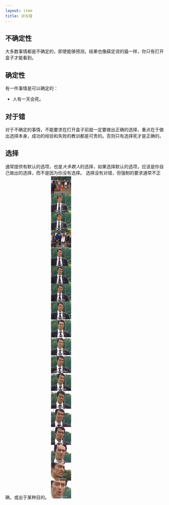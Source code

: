 ```yaml
---
layout: item
title: 对与错
---
```


## 不确定性

大多数事情都是不确定的，即使能够预测，结果也像薛定谔的猫一样，你只有打开盒子才能看到。

## 确定性

有一件事情是可以确定的：

- 人有一天会死。

## 对于错

对于不确定的事情，不能要求在打开盒子前就一定要做出正确的选择，重点在于做出选择本身，成功的经验和失败的教训都是可贵的。否则只有选择死才是正确的。

## 选择

通常提供有默认的选项，也是*大多数人*的选择，如果选择默认的选项，应该是你自己做出的选择，而不是因为你没有选择。
选择没有对错，但强制的要求通常不正确，或出于某种目的。
![choice](/img/choice.png)
